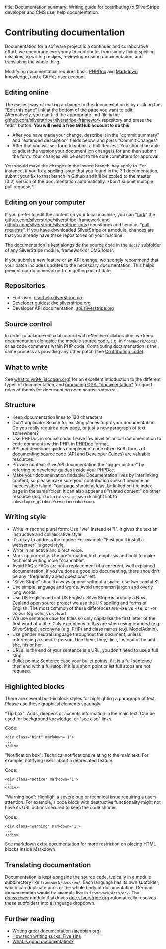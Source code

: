 title: Documentation
summary: Writing guide for contributing to SilverStripe developer and CMS user help documentation. 

# Contributing documentation

Documentation for a software project is a continued and collaborative effort, we encourage everybody to contribute, from 
simply fixing spelling mistakes, to writing recipes, reviewing existing documentation, and translating the whole thing.

Modifying documentation requires basic [PHPDoc](http://en.wikipedia.org/wiki/PHPDoc) and 
[Markdown](http://daringfireball.net/projects/markdown/) knowledge, and a GitHub user account.

## Editing online

The easiest way of making a change to the documentation is by clicking the "Edit this page" link at the bottom of the 
page you want to edit. Alternatively, you can find the appropriate .md file in the 
[github.com/silverstripe/silverstripe-framework](https://github.com/silverstripe/silverstripe-framework/tree/master/docs/) 
repository and press the "edit" button. **You will need a free GitHub account to do this**. 


 * After you have made your change, describe it in the "commit summary" and "extended description" fields below, and 
 press "Commit Changes".
 * After that you will see form to submit a Pull Request.  You should be able to adjust the version your document ion change is for and then submit the form. Your changes 
 will be sent to the core committers for approval.

<div class="warning" markdown='1'>
You should make the changes in the lowest branch they apply to. For instance, if you fix a spelling issue that you
found in the 3.1 documentation, submit your fix to that branch in Github and it'll be copied to the master (3.2)
version of the documentation automatically. *Don't submit multiple pull requests*.
</div>

## Editing on your computer

If you prefer to edit the content on your local machine, you can "[fork](http://help.github.com/forking/)" the 
[github.com/silverstripe/silverstripe-framework](http://github.com/silverstripe/silverstripe-framework) and 
[github.com/silverstripe/silverstripe-cms](http://github.com/silverstripe/silverstripe-cms) repositories and send us 
"[pull requests](http://help.github.com/pull-requests/)". If you have downloaded SilverStripe or a module, chances are 
that you already have these repositories on your machine.

The documentation is kept alongside the source code in the `docs/` subfolder of any SilverStripe module, framework or
CMS folder.

<div class="warning" markdown='1'>
If you submit a new feature or an API change, we strongly recommend that your patch includes updates to the necessary 
documentation.  This helps prevent our documentation from getting out of date.
</div>

## Repositories

*  End-user: [userhelp.silverstripe.org](http://github.com/silverstripe/userhelp.silverstripe.org)
*  Developer guides: [doc.silverstripe.org](http://github.com/silverstripe/doc.silverstripe.org)
*  Developer API documentation: [api.silverstripe.org](http://github.com/silverstripe/api.silverstripe.org)

## Source control

In order to balance editorial control with effective collaboration, we keep documentation alongside the module source 
code, e.g. in `framework/docs/`, or as code comments within PHP code. Contributing documentation is the same process as 
providing any other patch (see [Contributing code](code)).

## What to write

See [what to write (jacobian.org)](http://jacobian.org/writing/great-documentation/what-to-write/) for an excellent
introduction to the different types of documentation, and 
[producing OSS: "documentation"](http://producingoss.com/en/getting-started.html#documentation) for good rules of thumb 
for documenting open source software.

## Structure

* Keep documentation lines to 120 characters.
* Don't duplicate: Search for existing places to put your documentation. Do you really require a new page, or just a new paragraph
of text somewhere?
* Use PHPDoc in source code: Leave low level technical documentation to code comments within PHP, in [PHPDoc](http://en.wikipedia.org/wiki/PHPDoc) format. 
* API and developer guides complement each other: Both forms of documenting source code (API and Developer Guides) are valuable resources.
* Provide context: Give API documentation the "bigger picture" by referring to developer guides inside your PHPDoc.
* Make your documentation findable: Documentation lives by interlinking content, so please make sure your contribution doesn't become an
inaccessible island. Your page should at least be linked on the index page in the same folder. It can also appear
as "related content" on other resource (e.g. `/tutorials/site_search` might link to `/developer_guides/forms/introduction`).

## Writing style

* Write in second plural form: Use "we" instead of "I". It gives the text an instructive and collaborative style.
* It's okay to address the reader: For example "First you'll install a webserver" is good style.
* Write in an active and direct voice.
* Mark up correctly: Use preformatted text, emphasis and bold to make technical writing more "scannable".
* Avoid FAQs: FAQs are not a replacement of a coherent, well explained documentation. If you've done a good job
documenting, there shouldn't be any "frequently asked questions" left.
* "SilverStripe" should always appear without a space, use two capital S’.
* Use simple language and words. Avoid uncommon jargon and overly long words.
* Use UK English and not US English. SilverStripe is proudly a New Zealand open source project we use the UK spelling and forms of English. The most common of these differences are -ize vs -ise, or -or vs our (eg color vs colour).
* We use sentence case for titles so only capitalise the first letter of the first word of a title. Only exceptions to this are when using branded (e.g. SilverStripe), acronyms (e.g. PHP) and class names (e.g. ModelAdmin).
* Use gender neutral language throughout the document, unless referencing a specific person. Use them, they, their, instead of he and she, his or her.
* URLs: is the end of your sentence is a URL, you don't need to use a full stop.
* Bullet points: Sentence case your bullet points, if it is a full sentence then end with a full stop. If it is a short point or list full stops are not required.

## Highlighted blocks

There are several built-in block styles for highlighting a paragraph of text. Please use these graphical elements 
sparingly.

<div class="hint" markdown='1'>
"Tip box": Adds, deepens or accents information in the main text. Can be used for background knowledge, or "see also" 
links.
</div>

Code:

	<div class="hint" markdown='1'>
	...
	</div>

<div class="notice" markdown='1'>
"Notification box": Technical notifications relating to the main text. For example, notifying users about a deprecated 
feature.
</div>

Code:

	<div class="notice" markdown='1'>
	...
	</div>

<div class="warning" markdown='1'>
"Warning box": Highlight a severe bug or technical issue requiring a users attention. For example, a code block with 
destructive functionality might not have its URL actions secured to keep the code shorter.
</div>

Code:

	<div class="warning" markdown='1'>
	...
	</div>

See [markdown extra documentation](http://michelf.com/projects/php-markdown/extra/#html) for more restriction
on placing HTML blocks inside Markdown.

## Translating documentation

Documentation is kept alongside the source code, typically in a module subdirectory like `framework/docs/en/`. Each 
language has its own subfolder, which can duplicate parts or the whole body of documentation. German documentation 
would for example live in `framework/docs/de/`. The 
[docsviewer](https://github.com/silverstripe/silverstripe-docsviewer) module that drives 
[doc.silverstripe.org](http://doc.silverstripe.org) automatically resolves these subfolders into a language dropdown.

## Further reading

* [Writing great documentation (jacobian.org)](http://jacobian.org/writing/great-documentation/)
* [How tech writing sucks: Five sins](http://www.slash7.com/articles/2006/11/15/tech-writing-the-five-sins)
* [What is good documentation?](http://www.techscribe.co.uk/techw/whatis.htm)
